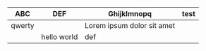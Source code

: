| ABC    | DEF         | Ghijklmnopq                | test |
|--------|-------------|----------------------------|------|
| qwerty |             | Lorem ipsum dolor sit amet |      |
|        | hello world | def                        |      |